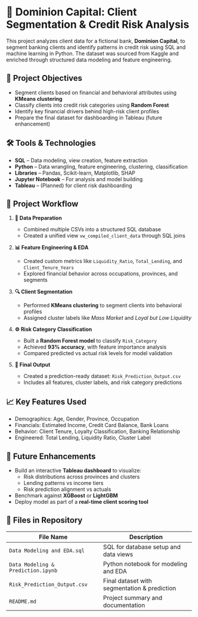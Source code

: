 # 🏦 Dominion Capital: Client Segmentation & Credit Risk Analysis

This project analyzes client data for a fictional bank, **Dominion Capital**, to segment banking clients and identify patterns in credit risk using SQL and machine learning in Python. The dataset was sourced from Kaggle and enriched through structured data modeling and feature engineering.



## 📌 Project Objectives

- Segment clients based on financial and behavioral attributes using **KMeans clustering**
- Classify clients into credit risk categories using **Random Forest**
- Identify key financial drivers behind high-risk client profiles
- Prepare the final dataset for dashboarding in Tableau (future enhancement)



## 🛠️ Tools & Technologies

- **SQL** – Data modeling, view creation, feature extraction
- **Python** – Data wrangling, feature engineering, clustering, classification
- **Libraries** – Pandas, Scikit-learn, Matplotlib, SHAP
- **Jupyter Notebook** – For analysis and model building
- **Tableau** – (Planned) for client risk dashboarding


## 🧱 Project Workflow

1. **📂 Data Preparation**
   - Combined multiple CSVs into a structured SQL database
   - Created a unified view `vw_compiled_client_data` through SQL joins

2. **📊 Feature Engineering & EDA**
   - Created custom metrics like `Liquidity_Ratio`, `Total_Lending`, and `Client_Tenure_Years`
   - Explored financial behavior across occupations, provinces, and segments

3. **🔍 Client Segmentation**
   - Performed **KMeans clustering** to segment clients into behavioral profiles
   - Assigned cluster labels like *Mass Market* and *Loyal but Low Liquidity*

4. **⚙️ Risk Category Classification**
   - Built a **Random Forest model** to classify `Risk_Category`
   - Achieved **93% accuracy**, with feature importance analysis
   - Compared predicted vs actual risk levels for model validation

5. **📁 Final Output**
   - Created a prediction-ready dataset: `Risk_Prediction_Output.csv`
   - Includes all features, cluster labels, and risk category predictions


## 📈 Key Features Used

- Demographics: Age, Gender, Province, Occupation
- Financials: Estimated Income, Credit Card Balance, Bank Loans
- Behavior: Client Tenure, Loyalty Classification, Banking Relationship
- Engineered: Total Lending, Liquidity Ratio, Cluster Label

## 🚀 Future Enhancements

- Build an interactive **Tableau dashboard** to visualize:
  - Risk distributions across provinces and clusters
  - Lending patterns vs income tiers
  - Risk prediction alignment vs actuals
- Benchmark against **XGBoost** or **LightGBM**
- Deploy model as part of a **real-time client scoring tool**


## 📂 Files in Repository

| File Name                      | Description                                |
|-------------------------------|--------------------------------------------|
| `Data Modeling and EDA.sql`   | SQL for database setup and data views      |
| `Data Modeling & Prediction.ipynb` | Python notebook for modeling and EDA      |
| `Risk_Prediction_Output.csv`  | Final dataset with segmentation & prediction |
| `README.md`                   | Project summary and documentation          |



